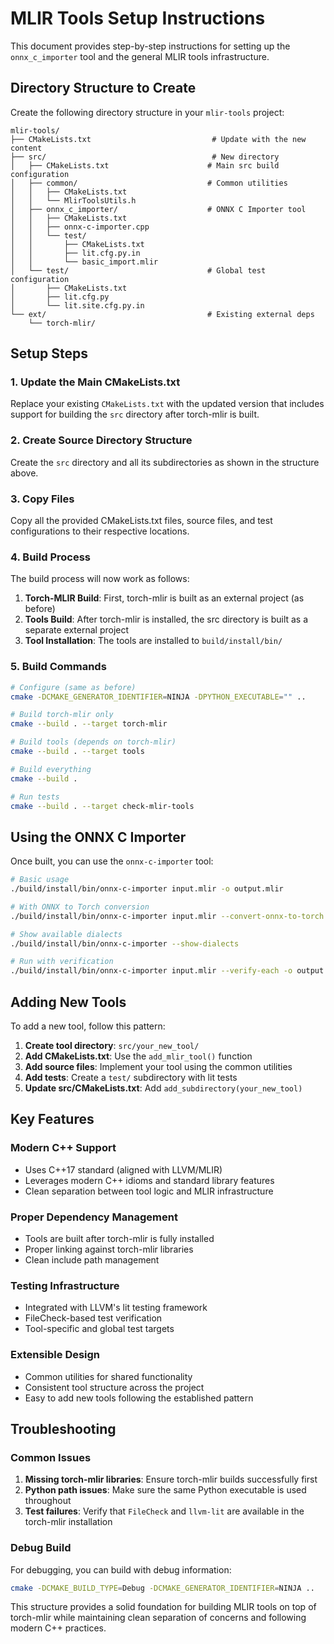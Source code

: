 # MLIR Tools Setup Instructions

This document provides step-by-step instructions for setting up the `onnx_c_importer` tool and the general MLIR tools infrastructure.

## Directory Structure to Create

Create the following directory structure in your `mlir-tools` project:

```
mlir-tools/
├── CMakeLists.txt                           # Update with the new content
├── src/                                     # New directory
│   ├── CMakeLists.txt                      # Main src build configuration
│   ├── common/                             # Common utilities
│   │   ├── CMakeLists.txt
│   │   └── MlirToolsUtils.h
│   ├── onnx_c_importer/                    # ONNX C Importer tool
│   │   ├── CMakeLists.txt
│   │   ├── onnx-c-importer.cpp
│   │   └── test/
│   │       ├── CMakeLists.txt
│   │       ├── lit.cfg.py.in
│   │       └── basic_import.mlir
│   └── test/                               # Global test configuration
│       ├── CMakeLists.txt
│       ├── lit.cfg.py
│       └── lit.site.cfg.py.in
└── ext/                                    # Existing external deps
    └── torch-mlir/
```

## Setup Steps

### 1. Update the Main CMakeLists.txt

Replace your existing `CMakeLists.txt` with the updated version that includes support for building the `src` directory after torch-mlir is built.

### 2. Create Source Directory Structure

Create the `src` directory and all its subdirectories as shown in the structure above.

### 3. Copy Files

Copy all the provided CMakeLists.txt files, source files, and test configurations to their respective locations.

### 4. Build Process

The build process will now work as follows:

1. **Torch-MLIR Build**: First, torch-mlir is built as an external project (as before)
2. **Tools Build**: After torch-mlir is installed, the src directory is built as a separate external project
3. **Tool Installation**: The tools are installed to `build/install/bin/`

### 5. Build Commands

```bash
# Configure (same as before)
cmake -DCMAKE_GENERATOR_IDENTIFIER=NINJA -DPYTHON_EXECUTABLE="" ..

# Build torch-mlir only
cmake --build . --target torch-mlir

# Build tools (depends on torch-mlir)
cmake --build . --target tools

# Build everything
cmake --build .

# Run tests
cmake --build . --target check-mlir-tools
```

## Using the ONNX C Importer

Once built, you can use the `onnx-c-importer` tool:

```bash
# Basic usage
./build/install/bin/onnx-c-importer input.mlir -o output.mlir

# With ONNX to Torch conversion
./build/install/bin/onnx-c-importer input.mlir --convert-onnx-to-torch -o output.mlir

# Show available dialects
./build/install/bin/onnx-c-importer --show-dialects

# Run with verification
./build/install/bin/onnx-c-importer input.mlir --verify-each -o output.mlir
```

## Adding New Tools

To add a new tool, follow this pattern:

1. **Create tool directory**: `src/your_new_tool/`
2. **Add CMakeLists.txt**: Use the `add_mlir_tool()` function
3. **Add source files**: Implement your tool using the common utilities
4. **Add tests**: Create a `test/` subdirectory with lit tests
5. **Update src/CMakeLists.txt**: Add `add_subdirectory(your_new_tool)`

## Key Features

### Modern C++ Support
- Uses C++17 standard (aligned with LLVM/MLIR)
- Leverages modern C++ idioms and standard library features
- Clean separation between tool logic and MLIR infrastructure

### Proper Dependency Management
- Tools are built after torch-mlir is fully installed
- Proper linking against torch-mlir libraries
- Clean include path management

### Testing Infrastructure
- Integrated with LLVM's lit testing framework
- FileCheck-based test verification
- Tool-specific and global test targets

### Extensible Design
- Common utilities for shared functionality
- Consistent tool structure across the project
- Easy to add new tools following the established pattern

## Troubleshooting

### Common Issues

1. **Missing torch-mlir libraries**: Ensure torch-mlir builds successfully first
2. **Python path issues**: Make sure the same Python executable is used throughout
3. **Test failures**: Verify that `FileCheck` and `llvm-lit` are available in the torch-mlir installation

### Debug Build

For debugging, you can build with debug information:

```bash
cmake -DCMAKE_BUILD_TYPE=Debug -DCMAKE_GENERATOR_IDENTIFIER=NINJA ..
```

This structure provides a solid foundation for building MLIR tools on top of torch-mlir while maintaining clean separation of concerns and following modern C++ practices.
